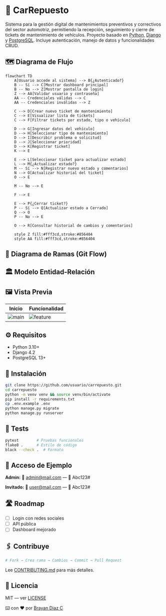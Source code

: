 # 📌 CarRepuesto

Sistema para la gestión digital de mantenimientos preventivos y correctivos del sector automotriz, permitiendo la recepción, seguimiento y cierre de tickets de mantenimiento de vehículos.
Proyecto basado en [Python](https://www.python.org/), [Django](https://www.djangoproject.com/) y [PostgreSQL](https://www.postgresql.org/). Incluye autenticación, manejo de datos y funcionalidades CRUD.

## 🗺️ Diagrama de Flujo

```
flowchart TD
    A[Usuario accede al sistema] --> B{¿Autenticado?}
    B -- Sí --> C[Mostrar dashboard principal]
    B -- No --> Z[Mostrar pantalla de login]
    Z --> AA[Validar usuario y contraseña]
    AA -- Credenciales válidas --> C
    AA -- Credenciales inválidas --> Z

    C --> D[Crear nuevo ticket de mantenimiento]
    C --> E[Visualizar lista de tickets]
    C --> F[Filtrar tickets por estado, tipo o vehículo]

    D --> G[Ingresar datos del vehículo]
    D --> H[Seleccionar tipo de mantenimiento]
    D --> I[Describir problema o solicitud]
    D --> J[Seleccionar prioridad]
    D --> K[Registrar ticket]
    K --> E

    E --> L[Seleccionar ticket para actualizar estado]
    L --> M{¿Actualizar estado?}
    M -- Sí --> N[Registrar nuevo estado y comentarios]
    N --> O[Actualizar historial del ticket]
    O --> E

    M -- No --> E

    F --> E

    E --> P{¿Cerrar ticket?}
    P -- Sí --> Q[Actualizar estado a Cerrado]
    Q --> O
    P -- No --> E

    O --> R[Consultar historial de cambios y comentarios]

    style Z fill:#fff3cd,stroke:#856404
    style AA fill:#fff3cd,stroke:#856404
```

<!-- Aquí irá el diagrama de flujo del funcionamiento general de la aplicación -->

## 🌿 Diagrama de Ramas (Git Flow)

<!-- Aquí irá el diagrama de ramas y la explicación del flujo de trabajo en Git -->

## 🏛️ Modelo Entidad-Relación

<!-- Aquí irá el esquema o diagrama de entidades y relaciones principales del proyecto -->

## 🖼️ Vista Previa

| Inicio                | Funcionalidad               |
| --------------------- | --------------------------- |
| ![main](img/main.png) | ![feature](img/feature.gif) |

## ⚙️ Requisitos

* Python 3.10+
* Django 4.2
* PostgreSQL 13+

## 🚀 Instalación

```bash
git clone https://github.com/usuario/carrepuesto.git
cd carrepuesto
python -m venv venv && source venv/bin/activate
pip install -r requirements.txt
cp .env.example .env
python manage.py migrate
python manage.py runserver
```

## 🧪 Tests

```bash
pytest        # Pruebas funcionales
flake8 .      # Estilo de código
black --check .  # Formato
```

## 🔐 Acceso de Ejemplo

**Admin:**
📧 [admin@mail.com](mailto:admin@mail.com) — 🔑 Abc123#

**Invitado:**
📧 [user@mail.com](mailto:user@mail.com) — 🔑 Abc123#

## 🛣️ Roadmap

* [ ] Login con redes sociales
* [ ] API pública
* [ ] Dashboard mejorado

## 🖇️ Contribuye

```bash
# Fork → Crea rama → Cambios → Commit → Pull Request
```

Lee [CONTRIBUTING.md](.github/CONTRIBUTING.md) para más detalles.

## 📄 Licencia

MIT — ver [LICENSE](LICENSE.md)

⌨️ con ❤️ por [Brayan Diaz C](https://github.com/brayandiazc)
